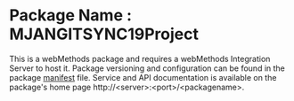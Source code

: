 # Package Name : MJANGITSYNC19Project
This is a webMethods package and requires a webMethods Integration Server to host it. Package versioning and configuration can be found in the package [manifest](./MJANGITSYNC19Project/manifest.v3) file. Service and API documentation is available on the package's home page http://&lt;server&gt;:&lt;port&gt;/&lt;packagename>.